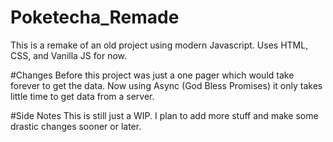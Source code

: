 # Poketecha_Remade
This is a remake of an old project using modern Javascript. Uses HTML, CSS, and Vanilla JS for now.

#Changes
Before this project was just a one pager which would take forever to get the data. Now using Async (God Bless Promises) it only takes little time to get data from a server.

#Side Notes
This is still just a WIP. I plan to add more stuff and make some drastic changes sooner or later.
